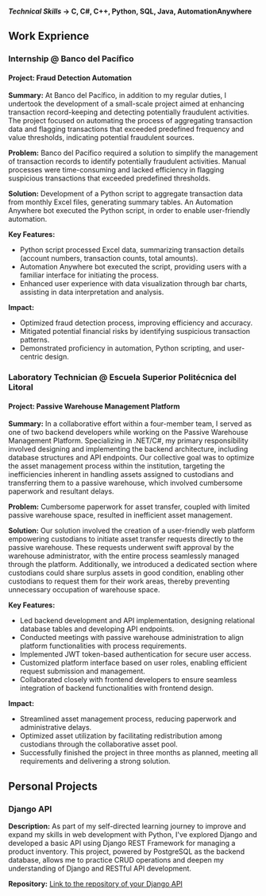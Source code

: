 #### *Technical Skills* **->** C, C#, C++, Python, SQL, Java, AutomationAnywhere

## Work Exprience
### Internship @ Banco del Pacífico
#### Project: Fraud Detection Automation
**Summary:**
At Banco del Pacífico, in addition to my regular duties, I undertook the development of a small-scale project aimed at enhancing transaction record-keeping and detecting potentially fraudulent activities. The project focused on automating the process of aggregating transaction data and flagging transactions that exceeded predefined frequency and value thresholds, indicating potential fraudulent sources.

**Problem:**
Banco del Pacífico required a solution to simplify the management of transaction records to identify potentially fraudulent activities. Manual processes were time-consuming and lacked efficiency in flagging suspicious transactions that exceeded predefined thresholds.

**Solution:** Development of a Python script to aggregate transaction data from monthly Excel files, generating summary tables. An Automation Anywhere bot executed the Python script, in order to enable user-friendly automation.

**Key Features:**
- Python script processed Excel data, summarizing transaction details (account numbers, transaction counts, total amounts).
- Automation Anywhere bot executed the script, providing users with a familiar interface for initiating the process.
- Enhanced user experience with data visualization through bar charts, assisting in data interpretation and analysis.

**Impact:**
- Optimized fraud detection process, improving efficiency and accuracy.
- Mitigated potential financial risks by identifying suspicious transaction patterns.
- Demonstrated proficiency in automation, Python scripting, and user-centric design.

### Laboratory Technician @ Escuela Superior Politécnica del Litoral
#### Project: Passive Warehouse Management Platform
**Summary:**
In a collaborative effort within a four-member team, I served as one of two backend developers while working on the Passive Warehouse Management Platform. Specializing in .NET/C#, my primary responsibility involved designing and implementing the backend architecture, including database structures and API endpoints. Our collective goal was to optimize the asset management process within the institution, targeting the inefficiencies inherent in handling assets assigned to custodians and transferring them to a passive warehouse, which involved cumbersome paperwork and resultant delays.

**Problem:**
Cumbersome paperwork for asset transfer, coupled with limited passive warehouse space, resulted in inefficient asset management.

**Solution:** Our solution involved the creation of a user-friendly web platform empowering custodians to initiate asset transfer requests directly to the passive warehouse. These requests underwent swift approval by the warehouse administrator, with the entire process seamlessly managed through the platform. Additionally, we introduced a dedicated section where custodians could share surplus assets in good condition, enabling other custodians to request them for their work areas, thereby preventing unnecessary occupation of warehouse space.

**Key Features:**
- Led backend development and API implementation, designing relational database tables and developing API endpoints.
- Conducted meetings with passive warehouse administration to align platform functionalities with process requirements.
- Implemented JWT token-based authentication for secure user access.
- Customized platform interface based on user roles, enabling efficient request submission and management.
- Collaborated closely with frontend developers to ensure seamless integration of backend functionalities with frontend design.
  
**Impact:**
- Streamlined asset management process, reducing paperwork and administrative delays.
- Optimized asset utilization by facilitating redistribution among custodians through the collaborative asset pool.
- Successfully finished the project in three months as planned, meeting all requirements and delivering a strong solution.


## Personal Projects
### Django API

**Description:** As part of my self-directed learning journey to improve and expand my skills in web development with Python, I've explored Django and developed a basic API using Django REST Framework for managing a product inventory. This project, powered by PostgreSQL as the backend database, allows me to practice CRUD operations and deepen my understanding of Django and RESTful API development.

**Repository:** [Link to the repository of your Django API](https://github.com/adalava99/practice_project.git)




